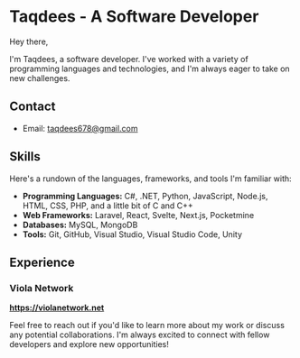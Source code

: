 # Taqdees - A Software Developer

Hey there,

I'm Taqdees, a software developer. I've worked with a variety of programming languages and technologies, and I'm always eager to take on new challenges.

## Contact
- Email: taqdees678@gmail.com

## Skills
Here's a rundown of the languages, frameworks, and tools I'm familiar with:

- **Programming Languages:** C#, .NET, Python, JavaScript, Node.js, HTML, CSS, PHP, and a little bit of C and C++
- **Web Frameworks:** Laravel, React, Svelte, Next.js, Pocketmine
- **Databases:** MySQL, MongoDB
- **Tools:** Git, GitHub, Visual Studio, Visual Studio Code, Unity

## Experience

### Viola Network
**https://violanetwork.net**

Feel free to reach out if you'd like to learn more about my work or discuss any potential collaborations. I'm always excited to connect with fellow developers and explore new opportunities!
